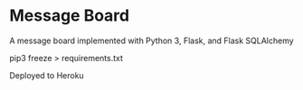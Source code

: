 
# Message Board

A message board implemented with Python 3, Flask, and Flask SQLAlchemy

pip3 freeze > requirements.txt

Deployed to Heroku
